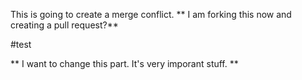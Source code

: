 This is going to create a merge conflict.
** I am forking this now and creating a pull request?**

#test

** I want to change this part. It's very imporant stuff. **